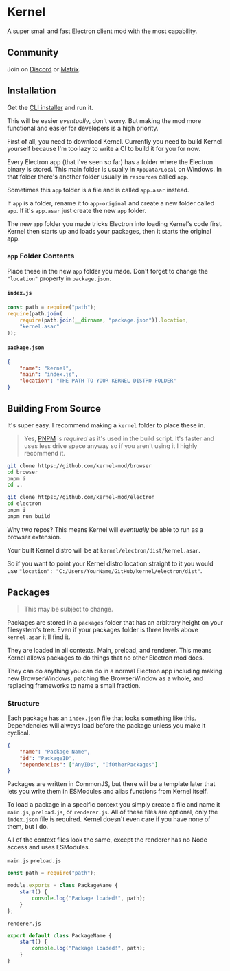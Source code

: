 # Kernel

A super small and fast Electron client mod with the most capability.

## Community

Join on [Discord](https://discord.gg/8mPTjTZ4SZ) or [Matrix](https://matrix.to/#/!iWdiwStUmqwDcNfYbG:bigdumb.gq?via=bigdumb.gq&via=catvibers.me&via=matrix.org).

## Installation

Get the [CLI installer](https://github.com/kernel-mod/installer-cli) and run it.

This will be easier _eventually_, don't worry. But making the mod more functional and easier for developers is a high priority.

First of all, you need to download Kernel. Currently you need to build Kernel yourself because I'm too lazy to write a CI to build it for you for now.

Every Electron app (that I've seen so far) has a folder where the Electron binary is stored. This main folder is usually in `AppData/Local` on Windows. In that folder there's another folder usually in `resources` called `app`.

Sometimes this `app` folder is a file and is called `app.asar` instead.

If `app` is a folder, rename it to `app-original` and create a new folder called `app`. If it's `app.asar` just create the new `app` folder.

The new `app` folder you made tricks Electron into loading Kernel's code first. Kernel then starts up and loads your packages, then it starts the original app.

### `app` Folder Contents

Place these in the new `app` folder you made. Don't forget to change the `"location"` property in `package.json`.

#### `index.js`

```js
const path = require("path");
require(path.join(
	require(path.join(__dirname, "package.json")).location,
	"kernel.asar"
));
```

#### `package.json`

```json
{
	"name": "kernel",
	"main": "index.js",
	"location": "THE PATH TO YOUR KERNEL DISTRO FOLDER"
}
```

## Building From Source

It's super easy. I recommend making a `kernel` folder to place these in.

> Yes, [PNPM](https://github.com/pnpm/pnpm) is _required_ as it's used in the build script. It's faster and uses less drive space anyway so if you aren't using it I highly recommend it.

```bash
git clone https://github.com/kernel-mod/browser
cd browser
pnpm i
cd ..

git clone https://github.com/kernel-mod/electron
cd electron
pnpm i
pnpm run build
```

Why two repos? This means Kernel will _eventually_ be able to run as a browser extension.

Your built Kernel distro will be at `kernel/electron/dist/kernel.asar`.

So if you want to point your Kernel distro location straight to it you would use `"location": "C:/Users/YourName/GitHub/kernel/electron/dist"`.

## Packages

> This may be subject to change.

Packages are stored in a `packages` folder that has an arbitrary height on your filesystem's tree. Even if your packages folder is three levels above `kernel.asar` it'll find it.

They are loaded in all contexts. Main, preload, and renderer. This means Kernel allows packages to do things that no other Electron mod does.

They can do anything you can do in a normal Electron app including making new BrowserWindows, patching the BrowserWindow as a whole, and replacing frameworks to name a small fraction.

### Structure

Each package has an `index.json` file that looks something like this. Dependencies will always load before the package unless you make it cyclical.

```json
{
	"name": "Package Name",
	"id": "PackageID",
	"dependencies": ["AnyIDs", "OfOtherPackages"]
}
```

Packages are written in CommonJS, but there will be a template later that lets you write them in ESModules and alias functions from Kernel itself.

To load a package in a specific context you simply create a file and name it `main.js`, `preload.js`, or `renderer.js`. All of these files are optional, only the `index.json` file is required. Kernel doesn't even care if you have none of them, but I do.

All of the context files look the same, except the renderer has no Node access and uses ESModules.

`main.js` `preload.js`

```js
const path = require("path");

module.exports = class PackageName {
	start() {
		console.log("Package loaded!", path);
	}
};
```

`renderer.js`

```js
export default class PackageName {
	start() {
		console.log("Package loaded!", path);
	}
}
```
